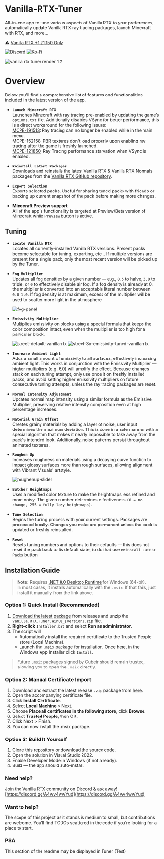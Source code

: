 # Vanilla-RTX-Tuner

All-in-one app to tune various aspects of Vanilla RTX to your preferences, automatically update Vanilla RTX ray tracing packages, launch Minecraft with RTX, and more...

⚠️ [Vanilla RTX +1.21.150 Only](https://github.com/Cubeir/Vanilla-RTX)  

[![Discord](https://img.shields.io/discord/721377277480402985?style=flat-square&logo=discord&logoColor=F4E9D3&label=Discord&color=F4E9D3&cacheSeconds=3600)](https://discord.gg/A4wv4wwYud)
[![Ko-Fi](https://img.shields.io/badge/-support%20my%20work💖-F4E9D3?style=flat-square&logo=ko-fi&logoColor=F4E9D3&labelColor=555555)](https://ko-fi.com/cubeir)

![vanilla rtx tuner render 1 2](https://github.com/user-attachments/assets/fa30f80f-8863-4159-b53c-55797113974b)

# Overview

Below you'll find a comprehensive list of features and functionalities included in the latest version of the app.   

- **`Launch Minecraft RTX`**  
  Launches Minecraft with ray tracing pre-enabled by updating the game’s `options.txt` file. Additionally disables VSync for better performance, this is a direct workaround for the following issues:  
  [MCPE-191513](https://bugs.mojang.com/browse/MCPE/issues/MCPE-191513): Ray tracing can no longer be enabled while in the main menu.  
  [MCPE-152158](https://bugs.mojang.com/browse/MCPE/issues/MCPE-153053): PBR textures don't load properly upon enabling ray tracing after the game is freshly launched.  
  [MCPE-121850](https://bugs.mojang.com/browse/MCPE/issues/MCPE-121850): Ray Tracing performance starvation when VSync is enabled.

- **`Reinstall Latest Packages`**  
  Downloads and reinstalls the latest Vanilla RTX & Vanilla RTX Normals packages from the [Vanilla RTX GitHub repository](https://github.com/cubeir/Vanilla-RTX).

- **`Export Selection`**  
  Exports selected packs. Useful for sharing tuned packs with friends or backing up current snapshot of the pack before making more changes.

- **Minecraft Preview support**  
  All of the app's functionality is targeted at Preview/Beta version of Minecraft while  `Preview` button is active.
## Tuning
- **`Locate Vanilla RTX`**  
  Locates all currently-installed Vanilla RTX versions. Present packs become selectable for tuning, exporting, etc...
  If multiple versions are present for a single pack, only the most recent version will be picked up by the Tuner.

- **`Fog Multiplier`**  
  Updates all fog densities by a given number — e.g., `0.5` to halve, `3.0` to triple, or `0` to effectively disable air fog. If a fog density is already at 0, the multiplier is converted into an acceptable literal number between `0.0-1.0`.
  If fog density is at maximum, excess of the multiplier will be used to scatter more light in the atmosphere.
  
  ![fog-panel](https://github.com/user-attachments/assets/a865a95c-f436-47f9-a56f-ec17c75e1fb0)

- **`Emissivity Multiplier`**  
  Multiplies emissivity on blocks using a special formula that keeps the color composition intact, even when the multiplier is too high for a particular block.
  
  ![street-default-vanilla-rtx](https://github.com/user-attachments/assets/bc5af2b1-8dd3-47fc-8344-15bce477ba5d)
  ![street-3x-emissivity-tuned-vanilla-rtx](https://github.com/user-attachments/assets/a545d9c2-2890-46b3-b5f6-3cea7d98e13e)

- **`Increase Ambient Light`**  
Adds a small amount of emissivity to all surfaces, effectively increasing ambient light.
This works in conjunction with the Emissivity Multiplier — higher multipliers (e.g. 6.0) will amplify the effect.
Because changes stack on each tuning attempt, only use once it on freshly installed packs, and avoid setting higher emissivity multipliers on future consecutive tuning attempts, unless the ray tracing packages are reset.

- **`Normal Intensity Adjustment`**  
  Updates normal map intensity using a similar formula as the Emissive Multiplier, preserving relative intensity composition even at high percentage increases.

- **`Material Grain Offset`**  
  Creates grainy materials by adding a layer of noise, user input determines the maximum deviation.
  This is done in a safe manner with a special algorithm that makes it nearly impossible to take away from the pack's intended look.
  Additionally, noise patterns persist throughout animated textures.
  
- **`Roughen Up`**  
  Increases roughness on materials using a decaying curve function to impact glossy surfaces more than rough surfaces, allowing alignment with Vibrant Visuals' artstyle.
  
  ![roughenup-slider](https://github.com/user-attachments/assets/fa365641-ec26-4a51-b519-c25c6af33843)

- **`Butcher Heightmaps`**  
  Uses a modified color texture to make the heightmaps less refined and more noisy. The given number determines effectiveness `(0 = no change, 255 = fully lazy heightmaps)`.

- **`Tune Selection`**  
  Begins the tuning process with your current settings. Packages are processed locally.
  Changes you make are permanent unless the pack is updated or freshly reinstalled.

- **`Reset`**  
  Resets tuning numbers and options to their defaults — this does not reset the pack back to its default state, to do that use `Reinstall Latest Packs` button

## Installation Guide

> **Note:** Requires [.NET 8.0 Desktop Runtime](https://dotnet.microsoft.com/en-us/download/dotnet/8.0) for Windows (64-bit).  
> In most cases, it installs automatically with the `.msix`. If that fails, just install it manually from the link above.

### Option 1: Quick Install (Recommended)

1. [Download the latest package](https://github.com/Cubeir/Vanilla-RTX-Tuner/releases) from releases and unzip the `Vanilla.RTX.Tuner.WinUI_[version].zip` file.
2. **Right-click** `Installer.bat` and select **Run as administrator**.
3. The script will:
   - Automatically install the required certificate to the Trusted People store (Local Machine).
   - Launch the `.msix` package for installation. Once here, in the Windows App Installer click `Install`.

> Future `.msix` packages signed by Cubeir should remain trusted, allowing you to open the `.msix` directly.

### Option 2: Manual Certificate Import

1. Download and extract the latest release `.zip` package from [here](https://github.com/Cubeir/Vanilla-RTX-Tuner/releases).
2. Open the accompanying certificate file.
3. Click **Install Certificate**.
4. Select **Local Machine** > Next.
5. Choose **Place all certificates in the following store**, click **Browse**.
6. Select **Trusted People**, then OK.
7. Click Next > Finish.
8. You can now install the .msix package.

### Option 3: Build It Yourself

1. Clone this repository or download the source code.
2. Open the solution in Visual Studio 2022.
3. Enable Developer Mode in Windows (if not already).
4. Build — the app should auto-install. 

### Need help?

Join the Vanilla RTX community on Discord & ask away! [https://discord.gg/A4wv4wwYud](https://discord.gg/A4wv4wwYud)

### Want to help?

The scope of this project as it stands is medium to small, but contributions are welcome. You’ll find TODOs scattered in the code if you’re looking for a place to start.

### PSA
This section of the readme may be displayed in Tuner (Test)
